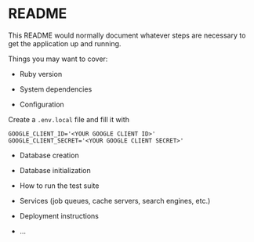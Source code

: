 # README

This README would normally document whatever steps are necessary to get the
application up and running.

Things you may want to cover:

* Ruby version

* System dependencies

* Configuration

Create a `.env.local` file and fill it with

```
GOOGLE_CLIENT_ID='<YOUR GOOGLE CLIENT ID>'
GOOGLE_CLIENT_SECRET='<YOUR GOOGLE CLIENT SECRET>'
```

* Database creation

* Database initialization

* How to run the test suite

* Services (job queues, cache servers, search engines, etc.)

* Deployment instructions

* ...
